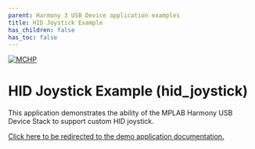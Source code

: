 ```yaml
---
parent: Harmony 3 USB Device application examples
title: HID Joystick Example 
has_children: false
has_toc: false
---
```


[![MCHP](https://www.microchip.com/ResourcePackages/Microchip/assets/dist/images/logo.png)](https://www.microchip.com)

# HID Joystick Example (hid_joystick)

This application demonstrates the ability of the MPLAB Harmony USB Device Stack to support custom HID joystick. 

[Click here to be redirected to the demo application documentation.](../../docs/docs_md/GUID-21956FBE-8E6E-4872-8A1C-3C3F89868BCD.md)
